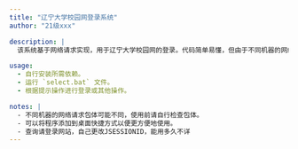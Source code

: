 ```yaml
---
title: "辽宁大学校园网登录系统"
author: "21级xxx"

description: |
  该系统基于网络请求实现，用于辽宁大学校园网的登录。代码简单易懂，但由于不同机器的网络请求包体可能不同，使用前请自行检查包体。安装依赖后，只需运行 `select.bat` 即可。

usage:
  - 自行安装所需依赖。
  - 运行 `select.bat` 文件。
  - 根据提示操作进行登录或其他操作。

notes: |
  - 不同机器的网络请求包体可能不同，使用前请自行检查包体。
  - 可以将程序添加到桌面快捷方式以便更方便地使用。
  - 查询请登录网站，自己更改JSESSIONID，能用多久不详
---
```

